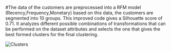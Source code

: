 #The data of the customers are preprocessed into a RFM model (Recency,Frequency,Monetary) based on this data, the customers are segmented into 10 groups. This improved code gives a Silhouette score of 0.71. It analyzes different possible combinations of transformations that can be performed on the dataset attributes and selects the one that gives the best formed clusters for the final clustering.

![Clusters](https://github.com/user-attachments/assets/849f6ffa-2712-4ae4-999a-5a2f0057697e)
